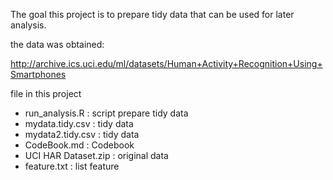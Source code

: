 The goal this project  is to prepare tidy data that can be used for later analysis.

the data was obtained:

http://archive.ics.uci.edu/ml/datasets/Human+Activity+Recognition+Using+Smartphones 

file in this project

- run_analysis.R   : script prepare tidy data
- mydata.tidy.csv  : tidy data 
- mydata2.tidy.csv : tidy data
- CodeBook.md      : Codebook
- UCI HAR Dataset.zip :  original data
- feature.txt      : list feature
